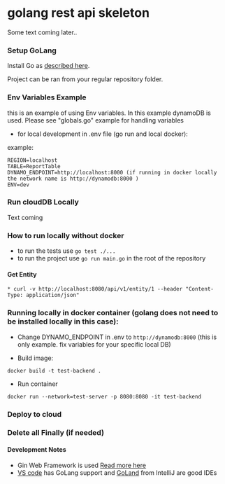# golang rest api skeleton

Some text coming later..

### Setup GoLang
Install Go as [described here](https://golang.org/doc/install).

Project can be ran from your regular repository folder.


### Env Variables Example

this is an example of using Env variables. In this example dynamoDB is used. Please see "globals.go" example for handling variables

* for local development in .env file (go run and local docker):

example:
```
REGION=localhost
TABLE=ReportTable
DYNAMO_ENDPOINT=http://localhost:8000 (if running in docker locally the network name is http://dynamodb:8000 )
ENV=dev
```


### Run cloudDB Locally

Text coming

### How to run locally without docker
* to run the tests use `go test ./...`
* to run the project use `go run main.go` in the root of the repository

#### Get Entity
    * curl -v http://localhost:8080/api/v1/entity/1 --header "Content-Type: application/json"


### Running locally in docker container (golang does not need to be installed locally in this case):

* Change DYNAMO_ENDPOINT in .env to `http://dynamodb:8000` (this is only example. fix variables for your specific local DB)

* Build image:
```
docker build -t test-backend .
```

* Run container
```
docker run --network=test-server -p 8080:8080 -it test-backend
```
### Deploy to cloud


### Delete all Finally (if needed)


#### Development Notes
* Gin Web Framework is used [Read more here](https://github.com/gin-gonic/gin)
* [VS code](https://code.visualstudio.com/docs/languages/go) has GoLang support and [GoLand](https://www.jetbrains.com/go/) from IntelliJ are good IDEs


